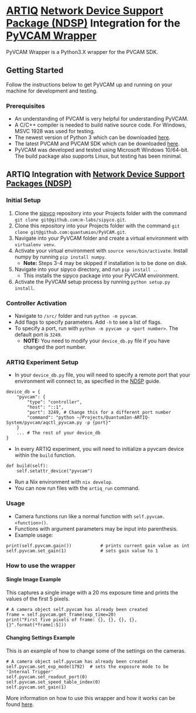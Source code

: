 # [ARTIQ](http://m-labs.hk/experiment-control/artiq/) [Network Device Support Package (NDSP)](https://m-labs.hk/artiq/manual/developing_a_ndsp.html) Integration for the [PyVCAM Wrapper](https://github.com/Photometrics/PyVCAM)

PyVCAM Wrapper is a Python3.X wrapper for the PVCAM SDK.

## Getting Started
Follow the instructions below to get PyVCAM up and running on your machine for development and testing.


### Prerequisites
* An understanding of PVCAM is very helpful for understanding PyVCAM.
* A C/C++ compiler is needed to build native source code. For Windows, MSVC 1928 was used for testing.
* The newest version of Python 3 which can be downloaded [here](https://www.python.org/downloads/).
* The latest PVCAM and PVCAM SDK which can be downloaded [here](https://www.photometrics.com/support/software/#software).
* PyVCAM was developed and tested using Microsoft Windows 10/64-bit. The build package also supports Linux, but testing has been minimal.

## ARTIQ Integration with [Network Device Support Packages (NDSP)](https://m-labs.hk/artiq/manual/developing_a_ndsp.html)
### Initial Setup
1. Clone the [sipyco](https://github.com/m-labs/sipyco) repository into your Projects folder with the command ```git clone git@github.com:m-labs/sipyco.git```.
2. Clone this repository into your Projects folder with the command ```git clone git@github.com:quantumion/PyVCAM.git```.
3. Navigate into your PyVCAM folder and create a virtual environment with ```virtualenv venv```. 
4. Activate your virtual environment with ```source venv/bin/activate```. Install numpy by running ```pip install numpy```.
    * **Note:** Steps 3-4 may be skipped if installation is to be done on disk.
5. Navigate into your sipyco directory, and run ```pip install .```.
    * This installs the sipyco package into your PyVCAM environment.
6. Activate the PyVCAM setup process by running ```python setup.py install```.

### Controller Activation
* Navigate to ```/src/``` folder and run ```python -m pyvcam```.
* Add flags to specify parameters. Add ```-h``` to see a list of flags.
* To specify a port, run with ```python -m pyvcam -p <port number>```. The default port is ```3249```.
    * **NOTE:** You need to modify your ```device_db.py``` file if you have changed the port number.
    
### ARTIQ Experiment Setup
* In your ```device_db.py``` file, you will need to specify a remote port that your environment will connect to, as specified in the [NDSP](https://m-labs.hk/artiq/manual/developing_a_ndsp.html) guide.
```
device_db = {
    "pyvcam": {
        "type": "controller",
        "host": "::1",
        "port": 3249, # Change this for a different port number
        "command": "python ~/Projects/QuantumIon-ARTIQ-System/pyvcam/aqctl_pyvcam.py -p {port}"
    }
    ... # The rest of your device_db
}
```
* In every ARTIQ experiment, you will need to initialize a pyvcam device within the ```build``` function.
```
def build(self):
    self.setattr_device("pyvcam")
```
* Run a Nix environment with ```nix develop```.
* You can now run files with the ```artiq_run``` command.

### Usage
* Camera functions run like a normal function with ```self.pyvcam.<function>()```.
* Functions with argument parameters may be input into parenthesis.
* Example usage:
```
print(self.pyvcam.gain())           # prints current gain value as int
self.pyvcam.set_gain(1)             # sets gain value to 1
```

### How to use the wrapper
#### Single Image Example
This captures a single image with a 20 ms exposure time and prints the values of the first 5 pixels.
```
# A camera object self.pyvcam has already been created
frame = self.pyvcam.get_frame(exp_time=20)
print("First five pixels of frame: {}, {}, {}, {}, {}".format(*frame[:5]))
```

#### Changing Settings Example
This is an example of how to change some of the settings on the cameras.
```
# A camera object self.pyvcam has already been created
self.pyvcam.set_exp_mode(1792)  # sets the exposure mode to be 'Internal Trigger'
self.pyvcam.set_readout_port(0)
self.pyvcam.set_speed_table_index(0)
self.pyvcam.set_gain(1)
```

More information on how to use this wrapper and how it works can be found [here](https://github.com/Photometrics/PyVCAM/blob/master/docs/PyVCAM%20Wrapper.md).